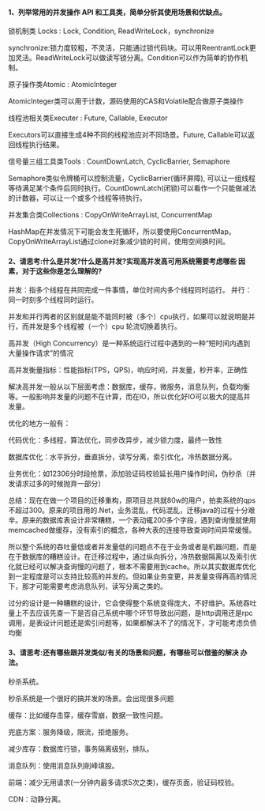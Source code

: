 #### 1、列举常用的并发操作 API 和工具类，简单分析其使用场景和优缺点。 

锁机制类 Locks : Lock, Condition, ReadWriteLock，synchronize

synchronize:锁力度较粗，不灵活，只能通过锁代码块。可以用ReentrantLock更加灵活。ReadWriteLock可以做读写锁分离。Condition可以作为简单的协作机制。

原子操作类Atomic : AtomicInteger

AtomicInteger类可以用于计数，源码使用的CAS和Volatile配合做原子类操作

线程池相关类Executer : Future, Callable, Executor

Executors可以直接生成4种不同的线程池应对不同场景。Future, Callable可以返回线程执行结果。

信号量三组工具类Tools : CountDownLatch, CyclicBarrier, Semaphore

Semaphore类似令牌桶可以控制流量，CyclicBarrier(循环屏障), 可以让一组线程等待满足某个条件后同时执行。CountDownLatch(闭锁)可以看作一个只能做减法的计数器，可以让一个或多个线程等待执行。

并发集合类Collections : CopyOnWriteArrayList, ConcurrentMap

HashMap在并发情况下可能会发生死循环，所以要使用ConcurrentMap。CopyOnWriteArrayList通过clone对象减少锁的时间，使用空间换时间。



#### 2、请思考:什么是并发?什么是高并发?实现高并发高可用系统需要考虑哪些 因素，对于这些你是怎么理解的?

并发：指多个线程在共同完成一件事情，单位时间内多个线程同时运行。
并行：同一时刻多个线程同时运行。

并发和并行两者的区别就是能不能同时被（多个）cpu执行，如果可以就说明是并行，而并发是多个线程被（一个）cpu 轮流切换着执行。

高并发（High Concurrency）是一种系统运行过程中遇到的一种“短时间内遇到大量操作请求”的情况

高并发衡量指标：性能指标(TPS，QPS)，响应时间，并发量，秒开率，正确性

解决高并发一般从以下层面考虑：数据库，缓存，微服务，消息队列，负载均衡等。一般影响并发量的问题不在计算，而在IO，所以优化好IO可以极大的提高并发量。

优化的地方一般有：

代码优化：多线程，算法优化，同步改异步，减少锁力度，最终一致性

数据库优化：水平拆分，垂直拆分，读写分离，索引优化，冷热数据分离。

业务优化：如12306分时段抢票，添加验证码校验延长用户操作时间，伪秒杀（并发请求过多的时候抛弃一部分）

总结：现在在做一个项目的迁移重构，原项目总共就80w的用户，拍卖系统的qps不超过300。原来的项目用的.Net，业务混乱，代码混乱，迁移java的过程十分艰辛。原来的数据库表设计非常糟糕，一个表动辄200多个字段，遇到查询慢就使用memcached做缓存，没有索引的概念，各种大表的连接导致查询时间异常缓慢。

所以整个系统的吞吐量低或者并发量低的问题点不在于业务或者是机器问题，而是在于数据库的糟糕设计。在迁移过程中，通过纵向拆分，冷热数据隔离以及索引优化就已经可以解决查询慢的问题了，根本不需要用到cache。所以其实数据库优化到一定程度是可以支持比较高的并发的。但如果业务变更，并发量变得再高的情况下，那才可能需要考虑消息队列，读写分离之类的。

过分的设计是一种糟糕的设计，它会使得整个系统变得庞大，不好维护。系统吞吐量上不去应该先查一下是否自己系统中哪个环节导致出问题，是http调用还是rpc调用，是表设计问题还是索引问题等，如果都解决不了的情况下，才可能考虑负债均衡

#### 3、请思考:还有哪些跟并发类似/有关的场景和问题，有哪些可以借鉴的解决 办法。 

秒杀系统。

秒杀系统是一个很好的搞并发的场景。会出现很多问题

缓存：比如缓存击穿，缓存雪崩，数据一致性问题。

兜底方案：服务降级，限流，拒绝服务。

减少库存：数据库行锁，事务隔离级别，排队。

消息队列：使用消息队列削峰填股。

前端：减少无用请求(一分钟内最多请求5次之类)，缓存页面，验证码校验。

CDN：动静分离。